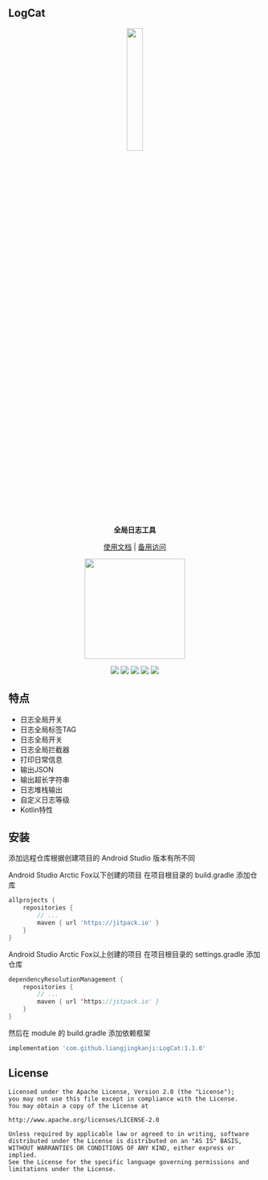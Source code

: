 ## LogCat


<p align="center"><img src="https://raw.githubusercontent.com/liangjingkanji/LogCat/master/docs/img/logo.gif" width="25%"/></p>

<p align="center"><strong>全局日志工具</strong></p>

<p align="center"><a href="http://liangjingkanji.github.io/LogCat/">使用文档</a> | <a href="https://coding-pages-bucket-3558162-8706000-16645-587723-1252757332.cos-website.ap-shanghai.myqcloud.com/">备用访问</a></p>
<p align="center"><img src="https://i.imgur.com/t3vnPHs.jpg" width="200"/></p>


<p align="center">
<a href="https://jitpack.io/#liangjingkanji/LogCat"><img src="https://jitpack.io/v/liangjingkanji/LogCat.svg"/></a>
<img src="https://img.shields.io/badge/language-kotlin-orange.svg"/>
<img src="https://img.shields.io/badge/license-Apache-blue"/>
<a href="https://liangjingkanji.github.io/LogCat/api/"><img src="https://img.shields.io/badge/api-%E5%87%BD%E6%95%B0%E6%96%87%E6%A1%A3-red"/></a>
<a href="https://jq.qq.com/?_wv=1027&k=vWsXSNBJ"><img src="https://img.shields.io/badge/QQ群-752854893-blue"/></a>
</p>


## 特点

-   日志全局开关
-   日志全局标签TAG
-   日志全局开关
-   日志全局拦截器
-   打印日常信息
-   输出JSON
-   输出超长字符串
-   日志堆栈输出
-   自定义日志等级
-   Kotlin特性

## 安装

添加远程仓库根据创建项目的 Android Studio 版本有所不同

Android Studio Arctic Fox以下创建的项目 在项目根目录的 build.gradle 添加仓库

```groovy
allprojects {
    repositories {
        // ...
        maven { url 'https://jitpack.io' }
    }
}
```

Android Studio Arctic Fox以上创建的项目 在项目根目录的 settings.gradle 添加仓库

```kotlin
dependencyResolutionManagement {
    repositories {
        // ...
        maven { url 'https://jitpack.io' }
    }
}
```

然后在 module 的 build.gradle 添加依赖框架

```groovy
implementation 'com.github.liangjingkanji:LogCat:1.1.0'
```



## License

```
Licensed under the Apache License, Version 2.0 (the "License");
you may not use this file except in compliance with the License.
You may obtain a copy of the License at

http://www.apache.org/licenses/LICENSE-2.0

Unless required by applicable law or agreed to in writing, software
distributed under the License is distributed on an "AS IS" BASIS,
WITHOUT WARRANTIES OR CONDITIONS OF ANY KIND, either express or implied.
See the License for the specific language governing permissions and
limitations under the License.
```

